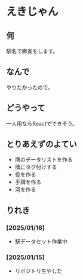 # えきじゃん

## 何

駅名で麻雀をします。

## なんで

やりたかったので。

## どうやって

一人用ならReactでできそう。

## とりあえずのよてい

- 牌のデータリストを作る
- 牌にタグ付けする
- 役を作る
- 手牌を作る
- 河を作る

## りれき

### [2025/01/16]

- 駅データセット作業中

### [2025/01/15]

- リポジトリ生やした
